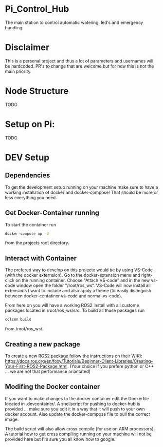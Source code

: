 # Pi_Control_Hub

The main station to control automatic watering, led's and emergency handling

# Disclaimer

This is a personal project and thus a lot of parameters and usernames will be hardcoded. PR's to change that are welcome but for now this is not the main priority.

# Node Structure

TODO

# Setup on Pi:

TODO

# DEV Setup

## Dependencies

To get the development setup running on your machine make sure to have a working installation 
of docker and docker-compose! That should be more or less everything you need.

## Get Docker-Container running

To start the container run

```sh
docker-compose up -d
```

from the projects root directory.

## Interact with Container

The prefered way to develop on this projecte would be by using VS-Code (with the docker externsion).
Go to the docker-extension menu and right-click on the running container. Choose "Attach VS-code" and in the new vs-code window open the folder "/root/ros_ws". 
VS-Code will now install all extensions I want to include and also apply a theme (to easily distinguish between docker-contatiner vs-code and normal vs-code).

From here on you will have a working ROS2 install with all custome packages located in /root/ros_ws/src. 
To build all those packages run 

```sh
colcon build
```
from /root/ros_ws/.

## Creating a new package

To create a new ROS2 package follow the instructions on their WIKI: https://docs.ros.org/en/foxy/Tutorials/Beginner-Client-Libraries/Creating-Your-First-ROS2-Package.html. (Your choice if you prefere python or C++ ... we are not that performance oriantated)

## Modifing the Docker container

If you want to make changes to the docker container edit the Dockerfile located in .devcontainer/.
A shellscript for pushing to docker-hub is provided ... make sure you edit it in a way that it will push to your own docker account. Also update the docker-compose file to pull the correct image.

The build script will also allow cross compile (for use on ARM processors). A tutorial how to get cross compiling running on your machine will not be provided here but I'm sure you all know how to google.